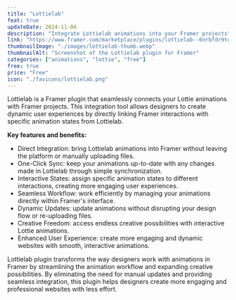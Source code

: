 ```yaml
---
title: "Lottielab"
feat: true
updateDate: 2024-11-04
description: "Integrate Lottielab animations into your Framer projects"
link: "https://www.framer.com/marketplace/plugins/lottielab--6nrbfdr9tq0buentww4xxsq6v/?via=julesvcode"
thumbnailImage: "./images/lottielab-thumb.webp"
thumbnailAlt: "Screenshot of the Lottielab plugin for Framer"
categories: ["animations", "lottie", "free"]
free: true
price: "Free"
icon: "./favicons/lottielab.png"
---
```


Lottielab is a Framer plugin that seamlessly connects your Lottie animations with Framer projects. This integration tool allows designers to create dynamic user experiences by directly linking Framer interactions with specific animation states from Lottielab.

<b>Key features and benefits:</b>

- Direct Integration: bring Lottielab animations into Framer without leaving the platform or manually uploading files.
- One-Click Sync: keep your animations up-to-date with any changes made in Lottielab through simple synchronization.
- Interactive States: assign specific animation states to different interactions, creating more engaging user experiences.
- Seamless Workflow: work efficiently by managing your animations directly within Framer's interface.
- Dynamic Updates: update animations without disrupting your design flow or re-uploading files.
- Creative Freedom: access endless creative possibilities with interactive Lottie animations.
- Enhanced User Experience: create more engaging and dynamic websites with smooth, interactive animations.

Lottielab plugin transforms the way designers work with animations in Framer by streamlining the animation workflow and expanding creative possibilities. By eliminating the need for manual updates and providing seamless integration, this plugin helps designers create more engaging and professional websites with less effort.
